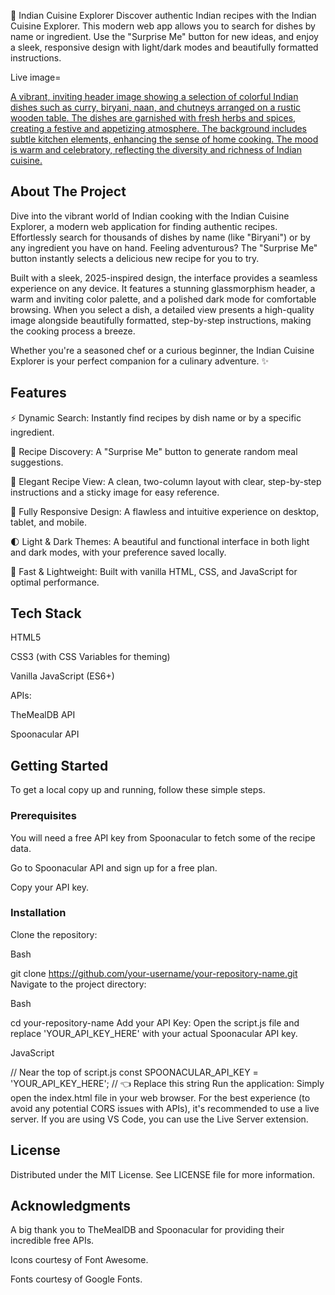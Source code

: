 🥘 Indian Cuisine Explorer
Discover authentic Indian recipes with the Indian Cuisine Explorer. This modern web app allows you to search for dishes by name or ingredient. Use the "Surprise Me" button for new ideas, and enjoy a sleek, responsive design with light/dark modes and beautifully formatted instructions.

Live image=

[A vibrant, inviting header image showing a selection of colorful Indian dishes such as curry, biryani, naan, and chutneys arranged on a rustic wooden table. The dishes are garnished with fresh herbs and spices, creating a festive and appetizing atmosphere. The background includes subtle kitchen elements, enhancing the sense of home cooking. The mood is warm and celebratory, reflecting the diversity and richness of Indian cuisine.](image.png)

## About The Project
Dive into the vibrant world of Indian cooking with the Indian Cuisine Explorer, a modern web application for finding authentic recipes. Effortlessly search for thousands of dishes by name (like "Biryani") or by any ingredient you have on hand. Feeling adventurous? The "Surprise Me" button instantly selects a delicious new recipe for you to try.

Built with a sleek, 2025-inspired design, the interface provides a seamless experience on any device. It features a stunning glassmorphism header, a warm and inviting color palette, and a polished dark mode for comfortable browsing. When you select a dish, a detailed view presents a high-quality image alongside beautifully formatted, step-by-step instructions, making the cooking process a breeze.

Whether you're a seasoned chef or a curious beginner, the Indian Cuisine Explorer is your perfect companion for a culinary adventure. ✨

## Features
⚡ Dynamic Search: Instantly find recipes by dish name or by a specific ingredient.

🎲 Recipe Discovery: A "Surprise Me" button to generate random meal suggestions.

📖 Elegant Recipe View: A clean, two-column layout with clear, step-by-step instructions and a sticky image for easy reference.

📱 Fully Responsive Design: A flawless and intuitive experience on desktop, tablet, and mobile.

🌓 Light & Dark Themes: A beautiful and functional interface in both light and dark modes, with your preference saved locally.

🚀 Fast & Lightweight: Built with vanilla HTML, CSS, and JavaScript for optimal performance.

## Tech Stack
HTML5

CSS3 (with CSS Variables for theming)

Vanilla JavaScript (ES6+)

APIs:

TheMealDB API

Spoonacular API

## Getting Started
To get a local copy up and running, follow these simple steps.

### Prerequisites
You will need a free API key from Spoonacular to fetch some of the recipe data.

Go to Spoonacular API and sign up for a free plan.

Copy your API key.

### Installation
Clone the repository:

Bash

git clone https://github.com/your-username/your-repository-name.git
Navigate to the project directory:

Bash

cd your-repository-name
Add your API Key:
Open the script.js file and replace 'YOUR_API_KEY_HERE' with your actual Spoonacular API key.

JavaScript

// Near the top of script.js
const SPOONACULAR_API_KEY = 'YOUR_API_KEY_HERE'; // 👈 Replace this string
Run the application:
Simply open the index.html file in your web browser. For the best experience (to avoid any potential CORS issues with APIs), it's recommended to use a live server. If you are using VS Code, you can use the Live Server extension.

## License
Distributed under the MIT License. See LICENSE file for more information.

## Acknowledgments
A big thank you to TheMealDB and Spoonacular for providing their incredible free APIs.

Icons courtesy of Font Awesome.

Fonts courtesy of Google Fonts.